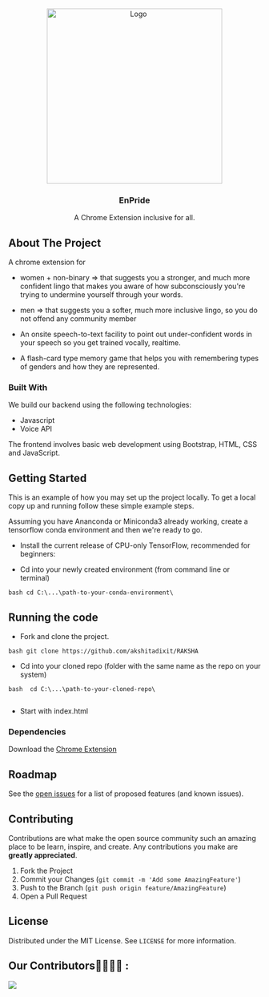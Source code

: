 <!-- PROJECT SHIELDS -->
<!--
*** Using markdown "reference style" links for readability.
*** Reference links are enclosed in brackets [ ] instead of parentheses ( ).
*** See the bottom of this document for the declaration of the reference variables
*** for contributors-url, forks-url, etc. This is an optional, concise syntax you may use.
*** https://www.markdownguide.org/basic-syntax/#reference-style-links
-->


<!-- PROJECT LOGO -->
<br />
<p align="center">
    <img src="images/logo.png" alt="Logo" width="350" height="350">

  <h3 align="center">EnPride</h3>

  <p align="center">
   A Chrome Extension inclusive for all.
</p>


<!-- ABOUT THE PROJECT -->
## About The Project

A chrome extension for
						
- women + non-binary => that suggests you a stronger, and much more confident lingo that
		makes you aware of how subconsciously you're trying to undermine yourself through your
			words.
							
- men => that suggests you a softer, much more inclusive lingo, so you do not offend any
				community member
					
- An onsite speech-to-text facility to point out under-confident words in your speech so you get
				trained vocally, realtime.
					
- A flash-card type memory game that helps you with remembering types of genders and how they are
						represented.


### Built With

We build our backend using the following technologies:
* Javascript
* Voice API

The frontend involves basic web development using Bootstrap, HTML, CSS and JavaScript.


<!-- GETTING STARTED -->
## Getting Started

This is an example of how you may set up the project locally.
To get a local copy up and running follow these simple example steps.


Assuming you have Ananconda or Miniconda3 already working, create a tensorflow conda environment and then we're ready to go.

* Install the current release of CPU-only TensorFlow, recommended for beginners:


* Cd into your newly created environment (from command line or terminal)
```
bash cd C:\...\path-to-your-conda-environment\
```

## Running the code

* Fork and clone the project.

```
bash git clone https://github.com/akshitadixit/RAKSHA
```
* Cd into your cloned repo (folder with the same name as the repo on your system)
```
bash  cd C:\...\path-to-your-cloned-repo\
	
``` 

- Start with index.html
	

### Dependencies
Download the [Chrome Extension](https://github.com/akshitadixit/EnPride/blob/main/assets/EnPride.zip)



<!-- ROADMAP -->
## Roadmap

See the [open issues](https://github.com/akshitadixit/EnPride) for a list of proposed features (and known issues).

<!-- CONTRIBUTING -->
## Contributing

Contributions are what make the open source community such an amazing place to be learn, inspire, and create. Any contributions you make are **greatly appreciated**.

1. Fork the Project
2. Commit your Changes (`git commit -m 'Add some AmazingFeature'`)
3. Push to the Branch (`git push origin feature/AmazingFeature`)
4. Open a Pull Request



<!-- LICENSE -->
## License

Distributed under the MIT License. See `LICENSE` for more information.



<!-- ACKNOWLEDGEMENTS -->
## Our Contributors👩‍💻👨‍💻 :
<a href="https://github.com/akshitadixit/EnPride/graphs/contributors">
  <img src="https://contributors-img.web.app/image?repo=akshitadixit/EnPride" />
</a>



